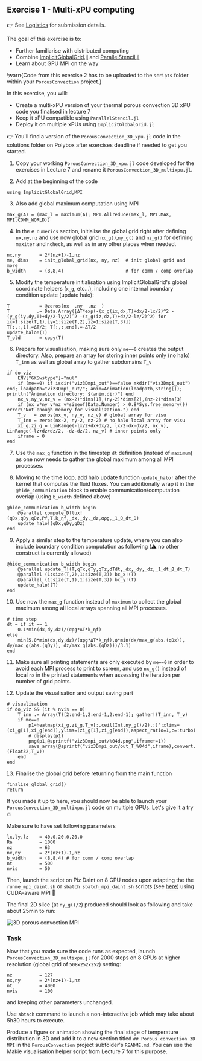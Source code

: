 <!--This file was generated, do not modify it.-->
## Exercise 1 - **Multi-xPU computing**

👉 See [Logistics](/logistics/#submission) for submission details.

The goal of this exercise is to:
- Further familiarise with distributed computing
- Combine [ImplicitGlobalGrid.jl](https://github.com/eth-cscs/ImplicitGlobalGrid.jl) and [ParallelStencil.jl](https://github.com/omlins/ParallelStencil.jl)
- Learn about GPU MPI on the way

\warn{Code from this exercise 2 has to be uploaded to the `scripts` folder within your `PorousConvection` project.}

In this exercise, you will:
- Create a multi-xPU version of your thermal porous convection 3D xPU code you finalised in lecture 7
- Keep it xPU compatible using `ParallelStencil.jl`
- Deploy it on multiple xPUs using `ImplicitGlobalGrid.jl`

👉 You'll find a version of the `PorousConvection_3D_xpu.jl` code in the solutions folder on Polybox after exercises deadline if needed to get you started.

1. Copy your working `PorousConvection_3D_xpu.jl` code developed for the exercises in Lecture 7 and rename it `PorousConvection_3D_multixpu.jl`.

2. Add at the beginning of the code

````julia:ex1
using ImplicitGlobalGrid,MPI
````

3. Also add global maximum computation using MPI

````julia:ex2
max_g(A) = (max_l = maximum(A); MPI.Allreduce(max_l, MPI.MAX, MPI.COMM_WORLD))
````

4. In the `# numerics` section, initialise the global grid right after defining `nx,ny,nz` and use now global grid `nx_g()`,`ny_g()` and `nz_g()` for defining `maxiter` and `ncheck`, as well as in any other places when needed.

````julia:ex3
nx,ny       = 2*(nz+1)-1,nz
me, dims    = init_global_grid(nx, ny, nz)  # init global grid and more
b_width     = (8,8,4)                       # for comm / comp overlap
````

5. Modify the temperature initialisation using ImplicitGlobalGrid's global coordinate helpers (`x_g`, etc...), including one internal boundary condition update (update halo):

````julia:ex4
T           = @zeros(nx  ,ny  ,nz  )
T          .= Data.Array([ΔT*exp(-(x_g(ix,dx,T)+dx/2-lx/2)^2 -(y_g(iy,dy,T)+dy/2-ly/2)^2 -(z_g(iz,dz,T)+dz/2-lz/2)^2) for ix=1:size(T,1),iy=1:size(T,2),iz=1:size(T,3)])
T[:,:,1].=ΔT/2; T[:,:,end].=-ΔT/2
update_halo!(T)
T_old       = copy(T)
````

6. Prepare for visualisation, making sure only `me==0` creates the output directory. Also, prepare an array for storing inner points only (no halo) `T_inn` as well as global array to gather subdomains `T_v`

````julia:ex5
if do_viz
    ENV["GKSwstype"]="nul"
    if (me==0) if isdir("viz3Dmpi_out")==false mkdir("viz3Dmpi_out") end; loadpath="viz3Dmpi_out/"; anim=Animation(loadpath,String[]); println("Animation directory: $(anim.dir)") end
    nx_v,ny_v,nz_v = (nx-2)*dims[1],(ny-2)*dims[2],(nz-2)*dims[3]
    if (nx_v*ny_v*nz_v*sizeof(Data.Number) > 0.8*Sys.free_memory()) error("Not enough memory for visualization.") end
    T_v   = zeros(nx_v, ny_v, nz_v) # global array for visu
    T_inn = zeros(nx-2, ny-2, nz-2) # no halo local array for visu
    xi_g,zi_g = LinRange(-lx/2+dx+dx/2, lx/2-dx-dx/2, nx_v), LinRange(-lz+dz+dz/2, -dz-dz/2, nz_v) # inner points only
    iframe = 0
end
````

7. Use the `max_g` function in the timestep `dt` definition (instead of `maximum`) as one now needs to gather the global maximum among all MPI processes.

8. Moving to the time loop, add halo update function `update_halo!` after the kernel that computes the fluid fluxes. You can additionally wrap it in the `@hide_communication` block to enable communication/computation overlap (using `b_width` defined above)

````julia:ex6
@hide_communication b_width begin
    @parallel compute_Dflux!(qDx,qDy,qDz,Pf,T,k_ηf,_dx,_dy,_dz,αρg,_1_θ_dτ_D)
    update_halo!(qDx,qDy,qDz)
end
````

9. Apply a similar step to the temperature update, where you can also include boundary condition computation as following (⚠️ no other construct is currently allowed)

````julia:ex7
@hide_communication b_width begin
    @parallel update_T!(T,qTx,qTy,qTz,dTdt,_dx,_dy,_dz,_1_dt_β_dτ_T)
    @parallel (1:size(T,2),1:size(T,3)) bc_x!(T)
    @parallel (1:size(T,1),1:size(T,3)) bc_y!(T)
    update_halo!(T)
end
````

10. Use now the `max_g` function instead of `maximum` to collect the global maximum among all local arrays spanning all MPI processes.

````julia:ex8
# time step
dt = if it == 1
    0.1*min(dx,dy,dz)/(αρg*ΔT*k_ηf)
else
    min(5.0*min(dx,dy,dz)/(αρg*ΔT*k_ηf),ϕ*min(dx/max_g(abs.(qDx)), dy/max_g(abs.(qDy)), dz/max_g(abs.(qDz)))/3.1)
end
````

11. Make sure all printing statements are only executed by `me==0` in order to avoid each MPI process to print to screen, and use `nx_g()` instead of local `nx` in the printed statements when assessing the iteration per number of grid points.

12. Update the visualisation and output saving part

````julia:ex9
# visualisation
if do_viz && (it % nvis == 0)
    T_inn .= Array(T)[2:end-1,2:end-1,2:end-1]; gather!(T_inn, T_v)
    if me==0
        p1=heatmap(xi_g,zi_g,T_v[:,ceil(Int,ny_g()/2),:]';xlims=(xi_g[1],xi_g[end]),ylims=(zi_g[1],zi_g[end]),aspect_ratio=1,c=:turbo)
        # display(p1)
        png(p1,@sprintf("viz3Dmpi_out/%04d.png",iframe+=1))
        save_array(@sprintf("viz3Dmpi_out/out_T_%04d",iframe),convert.(Float32,T_v))
    end
end
````

13. Finalise the global grid before returning from the main function

````julia:ex10
finalize_global_grid()
return
````

If you made it up to here, you should now be able to launch your `PorousConvection_3D_multixpu.jl` code on multiple GPUs. Let's give it a try 🔥

Make sure to have set following parameters

````julia:ex11
lx,ly,lz    = 40.0,20.0,20.0
Ra          = 1000
nz          = 63
nx,ny       = 2*(nz+1)-1,nz
b_width     = (8,8,4) # for comm / comp overlap
nt          = 500
nvis        = 50
````

Then, launch the script on Piz Daint on 8 GPU nodes upon adapting the the `runme_mpi_daint.sh` or `sbatch sbatch_mpi_daint.sh` scripts (see [here](/software_install/#cuda-aware_mpi_on_piz_daint)) using CUDA-aware MPI 🚀

The final 2D slice (at `ny_g()/2`) produced should look as following and take about 25min to run:

![3D porous convection MPI](../assets/literate_figures/l9_ex2_porous_convect_mpi_sl.png)

### Task

Now that you made sure the code runs as expected, launch `PorousConvection_3D_multixpu.jl` for 2000 steps on 8 GPUs at higher resolution (global grid of `508x252x252`) setting:

````julia:ex12
nz          = 127
nx,ny       = 2*(nz+1)-1,nz
nt          = 4000
nvis        = 100
````

and keeping other parameters unchanged.

Use `sbtach` command to launch a non-interactive job which may take about 5h30 hours to execute.

Produce a figure or animation showing the final stage of temperature distribution in 3D and add it to a new section titled `## Porous convection 3D MPI` in the `PorousConvection` project subfolder's `README.md`. You can use the Makie visualisation helper script from Lecture 7 for this purpose.

